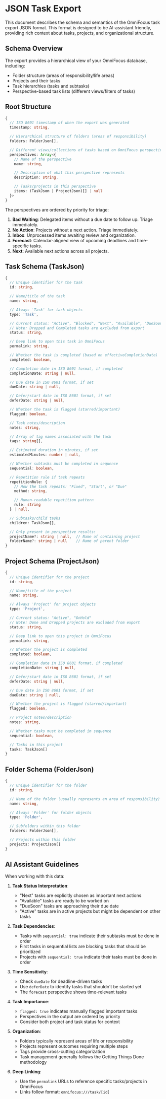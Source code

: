 # JSON Task Export

This document describes the schema and semantics of the OmniFocus task export JSON format. This format is designed to be AI-assistant friendly, providing rich context about tasks, projects, and organizational structure.

## Schema Overview

The export provides a hierarchical view of your OmniFocus database, including:

- Folder structure (areas of responsibility/life areas)
- Projects and their tasks
- Task hierarchies (tasks and subtasks)
- Perspective-based task lists (different views/filters of tasks)

## Root Structure

```typescript
{
  // ISO 8601 timestamp of when the export was generated
  timestamp: string,

  // Hierarchical structure of folders (areas of responsibility)
  folders: FolderJson[],

  // Different views/collections of tasks based on OmniFocus perspectives
  perspectives: Array<{
    // Name of the perspective
    name: string,

    // Description of what this perspective represents
    description: string,

    // Tasks/projects in this perspective
    items: (TaskJson | ProjectJson)[] | null
  }>
}
```

The perspectives are ordered by priority for triage:

1. **Bad Waiting**: Delegated items without a due date to follow up. Triage immediately.
2. **No Action**: Projects without a next action. Triage immediately.
3. **Inbox**: Unprocessed items awaiting review and organization.
4. **Forecast**: Calendar-aligned view of upcoming deadlines and time-specific tasks.
5. **Next**: Available next actions across all projects.

## Task Schema (TaskJson)

```typescript
{
  // Unique identifier for the task
  id: string,

  // Name/title of the task
  name: string,

  // Always 'Task' for task objects
  type: 'Task',

  // Current status: "Active", "Blocked", "Next", "Available", "DueSoon"
  // Note: Dropped and Completed tasks are excluded from export
  status: string,

  // Deep link to open this task in OmniFocus
  permalink: string,

  // Whether the task is completed (based on effectiveCompletionDate)
  completed: boolean,

  // Completion date in ISO 8601 format, if completed
  completionDate: string | null,

  // Due date in ISO 8601 format, if set
  dueDate: string | null,

  // Defer/start date in ISO 8601 format, if set
  deferDate: string | null,

  // Whether the task is flagged (starred/important)
  flagged: boolean,

  // Task notes/description
  notes: string,

  // Array of tag names associated with the task
  tags: string[],

  // Estimated duration in minutes, if set
  estimatedMinutes: number | null,

  // Whether subtasks must be completed in sequence
  sequential: boolean,

  // Repetition rule if task repeats
  repetitionRule: {
    // How the task repeats: "Fixed", "Start", or "Due"
    method: string,

    // Human-readable repetition pattern
    rule: string
  } | null,

  // Subtasks/child tasks
  children: TaskJson[],

  // Only present in perspective results:
  projectName?: string | null,  // Name of containing project
  folderName?: string | null    // Name of parent folder
}
```

## Project Schema (ProjectJson)

```typescript
{
  // Unique identifier for the project
  id: string,

  // Name/title of the project
  name: string,

  // Always 'Project' for project objects
  type: 'Project',

  // Current status: "Active", "OnHold"
  // Note: Done and Dropped projects are excluded from export
  status: string,

  // Deep link to open this project in OmniFocus
  permalink: string,

  // Whether the project is completed
  completed: boolean,

  // Completion date in ISO 8601 format, if completed
  completionDate: string | null,

  // Defer/start date in ISO 8601 format, if set
  deferDate: string | null,

  // Due date in ISO 8601 format, if set
  dueDate: string | null,

  // Whether the project is flagged (starred/important)
  flagged: boolean,

  // Project notes/description
  notes: string,

  // Whether tasks must be completed in sequence
  sequential: boolean,

  // Tasks in this project
  tasks: TaskJson[]
}
```

## Folder Schema (FolderJson)

```typescript
{
  // Unique identifier for the folder
  id: string,

  // Name of the folder (usually represents an area of responsibility)
  name: string,

  // Always 'Folder' for folder objects
  type: 'Folder',

  // Subfolders within this folder
  folders: FolderJson[],

  // Projects within this folder
  projects: ProjectJson[]
}
```

## AI Assistant Guidelines

When working with this data:

1. **Task Status Interpretation**:

   - "Next" tasks are explicitly chosen as important next actions
   - "Available" tasks are ready to be worked on
   - "DueSoon" tasks are approaching their due date
   - "Active" tasks are in active projects but might be dependent on other tasks

2. **Task Dependencies**:

   - Tasks with `sequential: true` indicate their subtasks must be done in order
   - First tasks in sequential lists are blocking tasks that should be prioritized
   - Projects with `sequential: true` indicate their tasks must be done in order

3. **Time Sensitivity**:

   - Check `dueDate` for deadline-driven tasks
   - Use `deferDate` to identify tasks that shouldn't be started yet
   - The `forecast` perspective shows time-relevant tasks

4. **Task Importance**:

   - `flagged: true` indicates manually flagged important tasks
   - Perspectives in the output are ordered by priority
   - Consider both project and task status for context

5. **Organization**:

   - Folders typically represent areas of life or responsibility
   - Projects represent outcomes requiring multiple steps
   - Tags provide cross-cutting categorization
   - Task management generally follows the Getting Things Done methodology

6. **Deep Linking**:
   - Use the `permalink` URLs to reference specific tasks/projects in OmniFocus
   - Links follow format: `omnifocus:///task/[id]`
